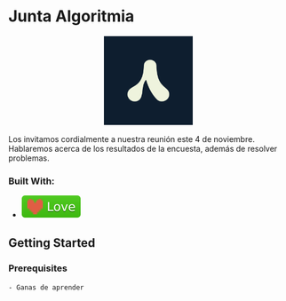 # Junta Algoritmia
<p align="center">
  <img src="azul oscuro.png" width="160" height="160"/>
</p>

Los invitamos cordialmente a nuestra reunión este 4 de noviembre. Hablaremos acerca de los resultados de la encuesta, además de resolver problemas.
### Built With:
- ![Love Shield](heart_banner.svg)
## Getting Started
### Prerequisites
```
- Ganas de aprender
```
